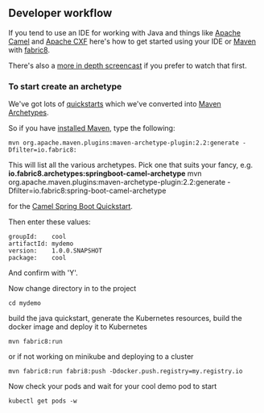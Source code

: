 ## Developer workflow

If you tend to use an IDE for working with Java and things like [Apache Camel](http://camel.apache.org) and [Apache CXF](http://cxf.apache.org/) here's how to get started using your IDE or [Maven](http://maven.apache.org/) with [fabric8](http://fabric8.io/).

There's also a [more in depth screencast](http://www.christianposta.com/blog/?p=373) if you prefer to watch that first.

### To start create an archetype

We've got lots of [quickstarts](https://github.com/fabric8-quickstarts) which we've converted into [Maven Archetypes](https://maven.apache.org/guides/introduction/introduction-to-archetypes.html).

So if you have [installed Maven](http://maven.apache.org/download.cgi#Installation), type the following:

    mvn org.apache.maven.plugins:maven-archetype-plugin:2.2:generate -Dfilter=io.fabric8:

This will list all the various archetypes. Pick one that suits your fancy, e.g. **io.fabric8.archetypes:springboot-camel-archetype**
    mvn org.apache.maven.plugins:maven-archetype-plugin:2.2:generate -Dfilter=io.fabric8:spring-boot-camel-archetype

for the [Camel Spring Boot Quickstart](https://github.com/fabric8-quickstarts/spring-boot-camel).

Then enter these values:

    groupId:    cool
    artifactId: mydemo
    version:    1.0.0.SNAPSHOT
    package:    cool

And confirm with 'Y'.

Now change directory in to the project

    cd mydemo

build the java quickstart, generate the Kubernetes resources, build the docker image and deploy it to Kubernetes

    mvn fabric8:run

or if not working on minikube and deploying to a cluster

    mvn fabric8:run fabri8:push -Ddocker.push.registry=my.registry.io

Now check your pods and wait for your cool demo pod to start

    kubectl get pods -w
